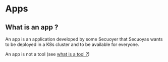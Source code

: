 # Apps

## What is an app ?

An app is an application developed by some Secuoyer that Secuoyas wants to be deployed in a K8s cluster and to be available for everyone.

An app is not a tool (see [what is a tool ?](./tools.md))